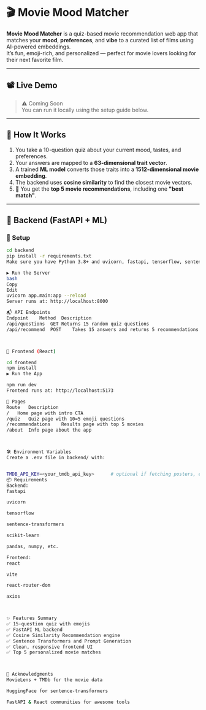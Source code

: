 # 🎬 Movie Mood Matcher

**Movie Mood Matcher** is a quiz-based movie recommendation web app that matches your **mood**, **preferences**, and **vibe** to a curated list of films using AI-powered embeddings.  
It’s fun, emoji-rich, and personalized — perfect for movie lovers looking for their next favorite film.

---

## 📽️ Live Demo

> ⚠️ Coming Soon  
> You can run it locally using the setup guide below.

---

## 🧠 How It Works

1. You take a 10-question quiz about your current mood, tastes, and preferences.
2. Your answers are mapped to a **63-dimensional trait vector**.
3. A trained **ML model** converts those traits into a **1512-dimensional movie embedding**.
4. The backend uses **cosine similarity** to find the closest movie vectors.
5. 🎉 You get the **top 5 movie recommendations**, including one **"best match"**.

---





## 🧪 Backend (FastAPI + ML)

### 🔧 Setup

```bash
cd backend
pip install -r requirements.txt
Make sure you have Python 3.8+ and uvicorn, fastapi, tensorflow, sentence-transformers, etc.

▶️ Run the Server
bash
Copy
Edit
uvicorn app.main:app --reload
Server runs at: http://localhost:8000

📬 API Endpoints
Endpoint	Method	Description
/api/questions	GET	Returns 15 random quiz questions
/api/recommend	POST	Takes 15 answers and returns 5 recommendations



🎨 Frontend (React)

cd frontend
npm install
▶️ Run the App

npm run dev
Frontend runs at: http://localhost:5173

📌 Pages
Route	Description
/	Home page with intro CTA
/quiz	Quiz page with 10=5 emoji questions
/recommendations	Results page with top 5 movies
/about	Info page about the app



🛠️ Environment Variables
Create a .env file in backend/ with:


TMDB_API_KEY=<your_tmdb_api_key>      # optional if fetching posters, etc.
📦 Requirements
Backend:
fastapi

uvicorn

tensorflow

sentence-transformers

scikit-learn

pandas, numpy, etc.

Frontend:
react

vite

react-router-dom

axios



✨ Features Summary
✅ 15-question quiz with emojis
✅ FastAPI ML backend
✅ Cosine Similarity Recommendation engine
✅ Sentence Transformers and Prompt Generation
✅ Clean, responsive frontend UI
✅ Top 5 personalized movie matches



🙌 Acknowledgments
MovieLens + TMDb for the movie data

HuggingFace for sentence-transformers

FastAPI & React communities for awesome tools
